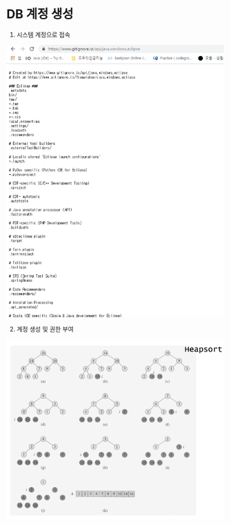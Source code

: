 # DB 계정 생성

1. 시스템 계정으로 접속

![](../.gitbook/assets/image%20%288%29.png)

2. 계정 생성 및 권한 부여

![](../.gitbook/assets/image%20%2894%29.png)



